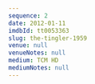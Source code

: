 ```yaml
---
sequence: 2
date: 2012-01-11
imdbId: tt0053363
slug: the-tingler-1959
venue: null
venueNotes: null
medium: TCM HD
mediumNotes: null
---
```

